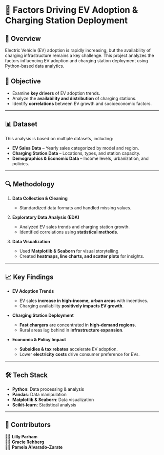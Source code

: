 # 🚗 Factors Driving EV Adoption & Charging Station Deployment

## 📌 Overview  
Electric Vehicle (EV) adoption is rapidly increasing, but the availability of charging infrastructure remains a key challenge. This project analyzes the factors influencing EV adoption and charging station deployment using Python-based data analytics.

## 🎯 Objective  
- Examine **key drivers** of EV adoption trends.  
- Analyze the **availability and distribution** of charging stations.  
- Identify **correlations** between EV growth and socioeconomic factors.  

---

## 📊 Dataset  
This analysis is based on multiple datasets, including:  
- **EV Sales Data** – Yearly sales categorized by model and region.  
- **Charging Station Data** – Locations, types, and station capacity.  
- **Demographics & Economic Data** – Income levels, urbanization, and policies.  

---

## 🔍 Methodology  

1. **Data Collection & Cleaning**  
   - Standardized data formats and handled missing values.  

2. **Exploratory Data Analysis (EDA)**  
   - Analyzed EV sales trends and charging station growth.  
   - Identified correlations using **statistical methods**.  

3. **Data Visualization**  
   - Used **Matplotlib & Seaborn** for visual storytelling.  
   - Created **heatmaps, line charts, and scatter plots** for insights.  

---

## 📈 Key Findings  

- **EV Adoption Trends**  
  - EV sales **increase in high-income, urban areas** with incentives.  
  - Charging availability **positively impacts EV growth**.  

- **Charging Station Deployment**  
  - **Fast chargers** are concentrated in **high-demand regions**.  
  - Rural areas lag behind in **infrastructure expansion**.  

- **Economic & Policy Impact**  
  - **Subsidies & tax rebates** accelerate EV adoption.  
  - Lower **electricity costs** drive consumer preference for EVs.  

---

## 🛠 Tech Stack  

- **Python**: Data processing & analysis  
- **Pandas**: Data manipulation  
- **Matplotlib & Seaborn**: Data visualization  
- **Scikit-learn**: Statistical analysis

---

## 🎯 Contributors  
👩‍💻 **Lilly Parham**  
👩‍💻 **Gracie Rehberg**  
👩‍💻 **Pamela Alvarado-Zarate** 
